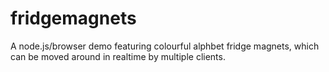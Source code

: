 fridgemagnets
=============

A node.js/browser demo featuring colourful alphbet fridge magnets, which can be moved around in realtime by multiple clients.


